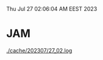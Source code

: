 Thu Jul 27 02:06:04 AM EEST 2023
# JAM
<a href='./cache/202307/27_02.log'>./cache/202307/27_02.log</a>
